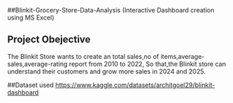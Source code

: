 ##Blinkit-Grocery-Store-Data-Analysis (Interactive Dashboard creation using MS Excel)
## Project Obejective
The Blinkit Store wants to create an total sales,no of items,average-sales,average-rating report from 2010 to 2022, So that,the Blinkit store can understand their customers and grow more sales in 2024 and 2025.

##Dataset used
https://www.kaggle.com/datasets/architgoel29/blinkit-dashboard

